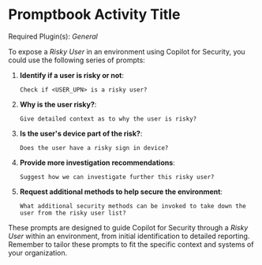 # Promptbook Activity Title

Required Plugin(s): *General*

To expose a *Risky User* in an environment using Copilot for Security, you could use the following series of prompts:

1. **Identify if a user is risky or not**:
   ```
   Check if <USER_UPN> is a risky user?
   ```

2. **Why is the user risky?**:
   ```
   Give detailed context as to why the user is risky?
   ```

3. **Is the user's device part of the risk?**:
   ```
   Does the user have a risky sign in device?
   ```

4. **Provide more investigation recommendations**:
   ```
   Suggest how we can investigate further this risky user?
   ```

5. **Request additional methods to help secure the environment**:
   ```
   What additional security methods can be invoked to take down the user from the risky user list?
   ```

These prompts are designed to guide Copilot for Security through a *Risky User* within an environment, from initial identification to detailed reporting. Remember to tailor these prompts to fit the specific context and systems of your organization.

